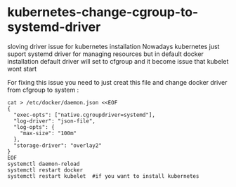 # kubernetes-change-cgroup-to-systemd-driver
sloving driver issue for kubernetes installation 
Nowadays kubernetes just suport systemd driver for managing resources but in default docker installation default driver will set to cfgroup and it become issue that kubelet wont start 

For fixing this issue you need to just creat this file and change docker driver from cfgroup to system :
```
cat > /etc/docker/daemon.json <<EOF
{
  "exec-opts": ["native.cgroupdriver=systemd"],
  "log-driver": "json-file",
  "log-opts": {
    "max-size": "100m"
  },
  "storage-driver": "overlay2"
}
EOF
systemctl daemon-reload 
systemctl restart docker 
systemctl restart kubelet  #if you want to install kubernetes 
````
